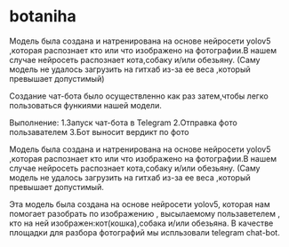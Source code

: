 # botaniha
Модель была создана и натренирована на основе нейросети yolov5 ,которая распознает кто или что изображено на фотографии.В нашем случае нейросеть распознает кота,собаку и/или обезьяну.
(Саму модель не удалось загрузить на гитхаб из-за ее веса ,который превышает допустимый)

Создание чат-бота было осуществленно как раз затем,чтобы легко пользоваться функиями нашей модели.

Выполнение:
1.Запуск чат-бота в Telegram
2.Отправка фото пользавателем
3.Бот выносит вердикт по фото

Модель была создана и натренирована на основе нейросети yolov5 ,которая распознает кто или что изображено на фотографии.В нашем случае нейросеть распознает кота,собаку и/или обезьяну.
(Саму модель не удалось загрузить на гитхаб из-за ее веса ,который превышает допустимый.




Эта модель была создана на основе нейросети yolov5, которая нам помогает разобрать по изображению , высылаемому пользаветелем , кто на ней изображен:кот(кошка),собака и/или обезьяна.
В качестве площадки для разбора фотографий мы испльзовали telegram chat-bot.

